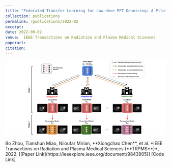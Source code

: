 ```yaml
---
title: "Federated Transfer Learning for Low-dose PET Denoising: A Pilot Study with Simulated Heterogeneous Data"
collection: publications
permalink: /publications/2022-02
excerpt: 
date: 2022-09-02
venue:  IEEE Transactions on Radiation and Plasma Medical Sciences
paperurl:  
citation: 
---
```

<p align="center">
  <img width="700" src="../figures/2022-TRPMS-Zhou.png">
</p>
Bo Zhou, Tianshun Miao, Niloufar Mirian, **Xiongchao Chen**, et al. *IEEE Transactions on Radiation and Plasma Medical Sciences (**TRPMS**)*, 2022.  
[[Paper Link](https://ieeexplore.ieee.org/document/9843905)] [Code Link]

